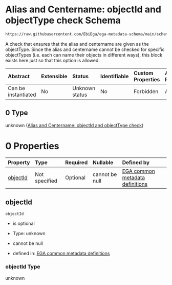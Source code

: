 # Alias and Centername: objectId and objectType check Schema

```txt
https://raw.githubusercontent.com/EbiEga/ega-metadata-schema/main/schemas/EGA.common-definitions.json#/$defs/objectIdAndObjectTypeCheck/anyOf/0
```

A check that ensures that the alias and centername are given as the objectType. Since the alias and centername cannot be checked for specific objectTypes (i.e. each can name their objects in different ways), this block exists here just so that this option is allowed.

| Abstract            | Extensible | Status         | Identifiable | Custom Properties | Additional Properties | Access Restrictions | Defined In                                                                                           |
| :------------------ | :--------- | :------------- | :----------- | :---------------- | :-------------------- | :------------------ | :--------------------------------------------------------------------------------------------------- |
| Can be instantiated | No         | Unknown status | No           | Forbidden         | Allowed               | none                | [EGA.common-definitions.json\*](../../../schemas/EGA.common-definitions.json "open original schema") |

## 0 Type

unknown ([Alias and Centername: objectId and objectType check](ega-4-defs-check-that-the-objectids-accession-pattern-and-objecttype-match-anyof-alias-and-centername-objectid-and-objecttype-check.md))

# 0 Properties

| Property              | Type          | Required | Nullable       | Defined by                                                                                                                                                                                                                                                                                                                                                          |
| :-------------------- | :------------ | :------- | :------------- | :------------------------------------------------------------------------------------------------------------------------------------------------------------------------------------------------------------------------------------------------------------------------------------------------------------------------------------------------------------------ |
| [objectId](#objectid) | Not specified | Optional | cannot be null | [EGA common metadata definitions](ega-4-defs-check-that-the-objectids-accession-pattern-and-objecttype-match-anyof-alias-and-centername-objectid-and-objecttype-check-properties-objectid.md "https://raw.githubusercontent.com/EbiEga/ega-metadata-schema/main/schemas/EGA.common-definitions.json#/$defs/objectIdAndObjectTypeCheck/anyOf/0/properties/objectId") |

## objectId



`objectId`

*   is optional

*   Type: unknown

*   cannot be null

*   defined in: [EGA common metadata definitions](ega-4-defs-check-that-the-objectids-accession-pattern-and-objecttype-match-anyof-alias-and-centername-objectid-and-objecttype-check-properties-objectid.md "https://raw.githubusercontent.com/EbiEga/ega-metadata-schema/main/schemas/EGA.common-definitions.json#/$defs/objectIdAndObjectTypeCheck/anyOf/0/properties/objectId")

### objectId Type

unknown
